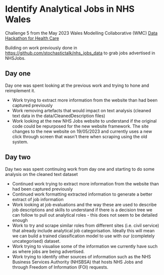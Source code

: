 # Identify Analytical Jobs in NHS Wales

Challenge 5 from the May 2023 Wales Modelling Collaborative (WMC) [Data Hackathon for Health Care](https://www.eventbrite.co.uk/e/wmc-data-hackathon-11th-18th-may-2023-tickets-483839706587)

Building on work previously done in https://github.com/stochastictalk/nhs_jobs_data to grab jobs advertised in NHSJobs.

## Day one

Day one was spent looking at the previous work and trying to hone and reimplement it.

* Work trying to extract more information from the website than had been captured previously
* Work removing artefacts that would impact on text analysis (cleaned text data in the data/CleanedDescription files)
* Work looking at the new NHS Jobs website to understand if the original code could be repurposed for the new website framework. The site changes to the new website on 19/05/2023 and currently uses a new click through screen that wasn't there when scraping using the old system.

## Day two

Day two was spent continuing work from day one and starting to do some analysis on the cleaned text dataset

* Continued work trying to extract more information from the website than had been captured previously
* Continued work formatting extracted information to generate a better extract of job information
* Work looking at job evaluations and the way these are used to describe job descriptions and skills to understand if there is a decision tree we can follow to pull out analytical roles - this does not seem to be detailed enough
* Work to try and scrape similar roles from different sites (i.e. civil service) that already include analytical job categorisation. Ideally this will mean we can build a trained classification model to use with our (completely uncategorised) dataset.
* Work trying to visualise some of the information we currently have such as where jobs are being advertised.
* Work trying to identify other sources of information such as the NHS Business Services Authority (NHSBSA) that hosts NHS Jobs and through Freedom of Information (FOI) requests. 
